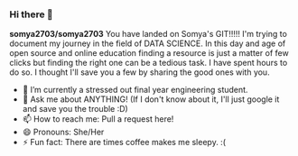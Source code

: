 ### Hi there 👋


**somya2703/somya2703** 
You have landed on Somya's GIT!!!!!
I'm trying to document my journey in the field of DATA SCIENCE. In this day and age of open source and online education 
finding a resource is just a matter of few clicks but finding the right one can be a tedious task. 
I have spent hours to do so. I thought I'll save you a few by sharing the good ones with you.



- 🔭 I’m currently a stressed out final year engineering student.
- 💬 Ask me about ANYTHING! (If I don't know about it, I'll just google it and save you the trouble :D)
- 📫 How to reach me: Pull a request here!
- 😄 Pronouns: She/Her
- ⚡ Fun fact: There are times coffee makes me sleepy. :(

